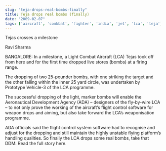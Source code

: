 ```yaml
---
slug: "teja-drops-real-bombs-finally"
title: Teja drops real bombs (finally)
date: "2009-02-07"
tags: ['aircraft', 'comkbat', 'fighter', 'india', 'jet', 'lca', 'teja']
---
```

Tejas crosses a milestone 

Ravi Sharma

BANGALORE: In a milestone, a Light Combat Aircraft (LCA) Tejas took off from here and for the first time dropped live stores (bombs) at a firing range.

The dropping of two 25-pounder bombs, with one striking the target and the other falling within the inner 25 yard circle, was undertaken by Prototype Vehicle-3 of the LCA programme.

The successful dropping of the light, marker bombs will enable the Aeronautical Development Agency (ADA) – designers of the fly-by-wire LCA – to not only prove the working of the aircraft’s flight control software for weapon drops and aiming, but also take forward the LCA’s weaponisation programme.

ADA officials said the flight control system software had to recognise and adjust for the dropping and still maintain the highly unstable flying platform’s handling qualities.
So finally the LCA drops some real bombs, take that DDM. Read the full story here.

